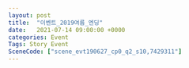 ```yaml
---
layout: post
title:  "이벤트_2019여름_엔딩"
date:   2021-07-14 09:00:00 +0000
categories: Event
Tags: Story Event
SceneCode: ["scene_evt190627_cp0_q2_s10,7429311"]
---
```

